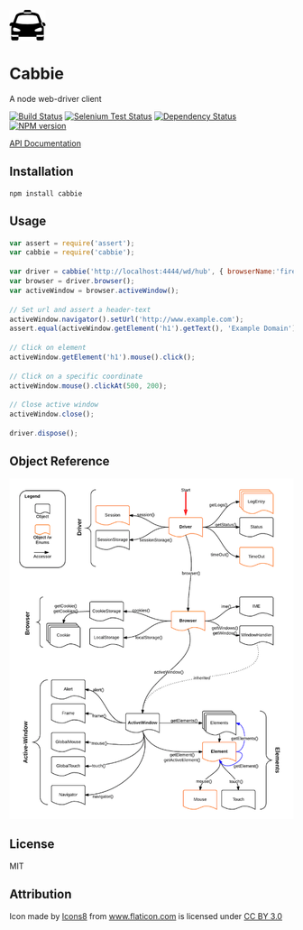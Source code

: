 ![Cabbie](logo.png)

# Cabbie

A node web-driver client

[![Build Status](https://img.shields.io/travis/ForbesLindesay/cabbie/master.svg)](https://travis-ci.org/ForbesLindesay/cabbie)
[![Selenium Test Status](https://saucelabs.com/buildstatus/cabbie)](https://saucelabs.com/u/cabbie)
[![Dependency Status](https://img.shields.io/gemnasium/ForbesLindesay/cabbie.svg)](https://gemnasium.com/ForbesLindesay/cabbie)
[![NPM version](https://img.shields.io/npm/v/cabbie.svg)](http://badge.fury.io/js/cabbie)

[API Documentation](http://marcelerz.github.io/cabbie/docs)

## Installation

    npm install cabbie

## Usage

```js
var assert = require('assert');
var cabbie = require('cabbie');

var driver = cabbie('http://localhost:4444/wd/hub', { browserName:'firefox' }, { mode: cabbie.Browser.MODE_SYNC });
var browser = driver.browser();
var activeWindow = browser.activeWindow();

// Set url and assert a header-text
activeWindow.navigator().setUrl('http://www.example.com');
assert.equal(activeWindow.getElement('h1').getText(), 'Example Domain');

// Click on element
activeWindow.getElement('h1').mouse().click();

// Click on a specific coordinate
activeWindow.mouse().clickAt(500, 200);

// Close active window
activeWindow.close();

driver.dispose();
```

## Object Reference

![Object Reference](objectReference.png)


## License

  MIT


## Attribution
<div>Icon made by <a href="http://www.icons8.com" title="Icons8">Icons8</a> from <a href="http://www.flaticon.com" title="Flaticon">www.flaticon.com</a> is licensed under <a href="http://creativecommons.org/licenses/by/3.0/" title="Creative Commons BY 3.0">CC BY 3.0</a></div>
